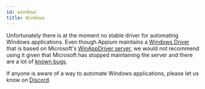 ```yaml
---
id: windows
title: Windows
---
```


Unfortunately there is at the moment no stable driver for automating Windows applications. Even though Appium maintains a [Windows Driver](https://github.com/appium/appium-windows-driver) that is based on Microsoft's [WinAppDriver server](https://github.com/microsoft/WinAppDriver), we would not recommend using it given that Microsoft has stopped maintaining the server and there are a lot of [known bugs](https://github.com/search?q=repo%3Amicrosoft%2FWinAppDriver+webdriverio&type=issues).

If anyone is aware of a way to automate Windows applications, please let us know on [Discord](https://discord.webdriver.io).
